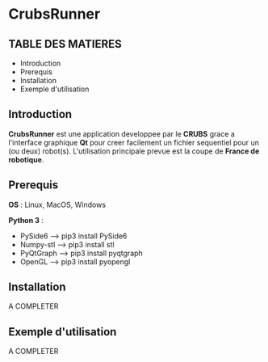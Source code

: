 # CrubsRunner

## TABLE DES MATIERES

* Introduction
* Prerequis
* Installation
* Exemple d'utilisation

## Introduction

**CrubsRunner** est une application developpee par le **CRUBS** 
grace a l'interface graphique **Qt** pour creer facilement un fichier sequentiel
pour un (ou deux) robot(s).
L'utilisation principale prevue est la coupe de **France de robotique**.

## Prerequis

**OS** : Linux, MacOS, Windows

**Python 3** :  
* PySide6 --> pip3 install PySide6
* Numpy-stl --> pip3 install stl
* PyQtGraph --> pip3 install pyqtgraph
* OpenGL --> pip3 install pyopengl

## Installation

A COMPLETER

## Exemple d'utilisation

A COMPLETER
